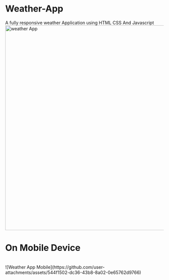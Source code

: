 # Weather-App
A fully responsive weather Application using HTML CSS And Javascript
<br>
<img width="652" alt="weather App" src="https://github.com/user-attachments/assets/a6170078-6719-4d60-96ff-10850f625d4f">
<br>
# On Mobile Device
<br>
![Weather App Mobile](https://github.com/user-attachments/assets/544f1502-dc36-43b8-8a02-0e65762d9766)

